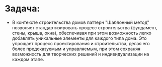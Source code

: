 Задача:
=
- В контексте строительства домов паттерн "Шаблонный метод" позволяет стандартизировать процесс строительства (фундамент, стены, крыша, окна), обеспечивая при этом возможность легко добавлять уникальные элементы для каждого типа дома. Это упрощает процесс проектирования и строительства, делая его более предсказуемым и управляемым, при этом сохраняя возможность для творческих решений и индивидуализации на каждом этапе.